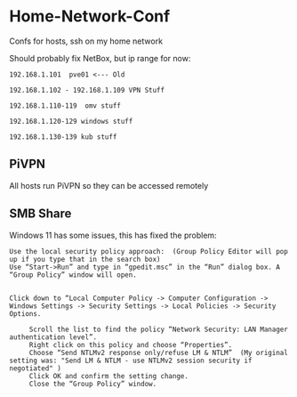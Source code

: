 # Home-Network-Conf
Confs for hosts, ssh on my home network

Should probably fix NetBox, but ip range for now:

```
192.168.1.101  pve01 <--- Old

192.168.1.102 - 192.168.1.109 VPN Stuff

192.168.1.110-119  omv stuff

192.168.1.120-129 windows stuff

192.168.1.130-139 kub stuff
```

## PiVPN
All hosts run PiVPN so they can be accessed remotely

## SMB Share

Windows 11 has some issues, this has fixed the problem:  
```
Use the local security policy approach:  (Group Policy Editor will pop up if you type that in the search box)
Use “Start->Run” and type in “gpedit.msc” in the “Run” dialog box. A “Group Policy” window will open.


Click down to “Local Computer Policy -> Computer Configuration -> Windows Settings -> Security Settings -> Local Policies -> Security Options.

     Scroll the list to find the policy “Network Security: LAN Manager authentication level”.
     Right click on this policy and choose “Properties”.
     Choose “Send NTLMv2 response only/refuse LM & NTLM”  (My original setting was: "Send LM & NTLM - use NTLMv2 session security if negotiated" )
     Click OK and confirm the setting change.
     Close the “Group Policy” window.

```
